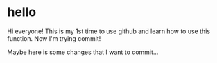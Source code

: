 # hello

Hi everyone!
This is my 1st time to use github and learn how to use this function.
Now I'm trying commit!

Maybe here is some changes that I want to commit...
